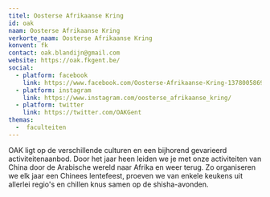 ```yaml
---
titel: Oosterse Afrikaanse Kring
id: oak
naam: Oosterse Afrikaanse Kring
verkorte_naam: Oosterse Afrikaanse Kring
konvent: fk
contact: oak.blandijn@gmail.com
website: https://oak.fkgent.be/
social:
  - platform: facebook
    link: https://www.facebook.com/Oosterse-Afrikaanse-Kring-1378005869118376/
  - platform: instagram
    link: https://www.instagram.com/oosterse_afrikaanse_kring/
  - platform: twitter
    link: https://twitter.com/OAKGent
themas:
  -  faculteiten
---
```


OAK ligt op de verschillende culturen en een bijhorend gevarieerd activiteitenaanbod. Door het jaar heen leiden we je met onze activiteiten van China door de Arabische wereld naar Afrika en weer terug. Zo organiseren we elk jaar een Chinees lentefeest, proeven we van enkele keukens uit allerlei regio's en chillen knus samen op de shisha-avonden.
